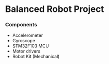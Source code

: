 # Balanced Robot Project

### Components
* Accelerometer
* Gyroscope
* STM32F103 MCU
* Motor drivers
* Robot Kit (Mechanical)